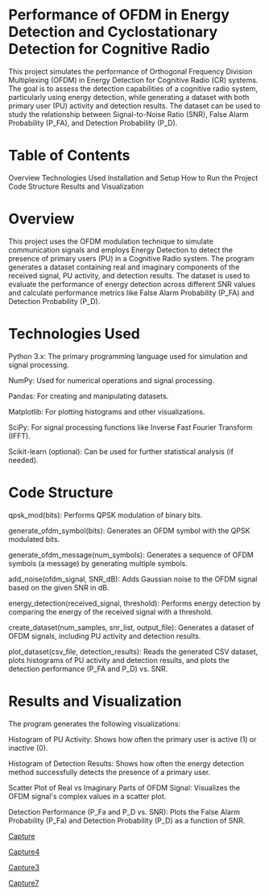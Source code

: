 # Performance of OFDM in Energy Detection and Cyclostationary Detection for Cognitive Radio

This project simulates the performance of Orthogonal Frequency Division Multiplexing (OFDM) in Energy Detection for Cognitive Radio (CR) systems. The goal is to assess the detection capabilities of a cognitive radio system, particularly using energy detection, while generating a dataset with both primary user (PU) activity and detection results. The dataset can be used to study the relationship between Signal-to-Noise Ratio (SNR), False Alarm Probability (P_FA), and Detection Probability (P_D).

# Table of Contents

Overview
Technologies Used
Installation and Setup
How to Run the Project
Code Structure
Results and Visualization


# Overview

This project uses the OFDM modulation technique to simulate communication signals and employs Energy Detection to detect the presence of primary users (PU) in a Cognitive Radio system. The program generates a dataset containing real and imaginary components of the received signal, PU activity, and detection results.
The dataset is used to evaluate the performance of energy detection across different SNR values and calculate performance metrics like False Alarm Probability (P_FA) and Detection Probability (P_D).

# Technologies Used

Python 3.x: The primary programming language used for simulation and signal processing.

NumPy: Used for numerical operations and signal processing.

Pandas: For creating and manipulating datasets.

Matplotlib: For plotting histograms and other visualizations.

SciPy: For signal processing functions like Inverse Fast Fourier Transform (IFFT).

Scikit-learn (optional): Can be used for further statistical analysis (if needed).

# Code Structure

qpsk_mod(bits): Performs QPSK modulation of binary bits.

generate_ofdm_symbol(bits): Generates an OFDM symbol with the QPSK modulated bits.

generate_ofdm_message(num_symbols): Generates a sequence of OFDM symbols (a message) by generating multiple symbols.

add_noise(ofdm_signal, SNR_dB): Adds Gaussian noise to the OFDM signal based on the given SNR in dB.

energy_detection(received_signal, threshold): Performs energy detection by comparing the energy of the received signal with a threshold.

create_dataset(num_samples, snr_list, output_file): Generates a dataset of OFDM signals, including PU activity and detection results.

plot_dataset(csv_file, detection_results): Reads the generated CSV dataset, plots histograms of PU activity and detection results, and plots the detection performance (P_FA and P_D) vs. SNR.

# Results and Visualization
The program generates the following visualizations:

Histogram of PU Activity: Shows how often the primary user is active (1) or inactive (0).

Histogram of Detection Results: Shows how often the energy detection method successfully detects the presence of a primary user.

Scatter Plot of Real vs Imaginary Parts of OFDM Signal: Visualizes the OFDM signal's complex values in a scatter plot.

Detection Performance (P_Fa and P_D vs. SNR): Plots the False Alarm Probability (P_Fa) and Detection Probability (P_D) as a function of SNR.

[Capture](https://github.com/user-attachments/assets/75457838-a5cb-41de-a5b1-12b88ca51d4b)

[Capture4](https://github.com/user-attachments/assets/d693bd7c-4e37-4ef4-98ea-a0115e032d8a)

[Capture3](https://github.com/user-attachments/assets/624ed2cf-f094-4043-a33c-14f8c9390473)

[Capture7](https://github.com/user-attachments/assets/9e380527-2590-4826-82f7-0b9b2ad61a3e)














